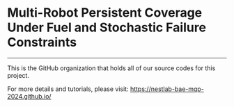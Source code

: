# Multi-Robot Persistent Coverage Under Fuel and Stochastic Failure Constraints

---

This is the GitHub organization that holds all of our source codes for this project.

For more details and tutorials, please visit: https://nestlab-bae-mqp-2024.github.io/